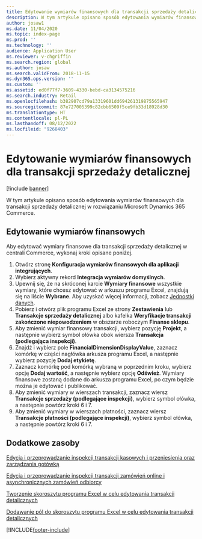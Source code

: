 ```yaml
---
title: Edytowanie wymiarów finansowych dla transakcji sprzedaży detalicznej
description: W tym artykule opisano sposób edytowania wymiarów finansowych dla transakcji sprzedaży detalicznej w rozwiązaniu Microsoft Dynamics 365 Commerce.
author: josaw1
ms.date: 11/04/2020
ms.topic: index-page
ms.prod: ''
ms.technology: ''
audience: Application User
ms.reviewer: v-chgriffin
ms.search.region: global
ms.author: josaw
ms.search.validFrom: 2018-11-15
ms.dyn365.ops.version: ''
ms.custom: ''
ms.assetid: ed0f77f7-3609-4330-bebd-ca3134575216
ms.search.industry: Retail
ms.openlocfilehash: b382907cd79a13319601dd694261319875565947
ms.sourcegitcommit: 87e727005399c82cbb6509f5ce9fb33d18928d30
ms.translationtype: HT
ms.contentlocale: pl-PL
ms.lasthandoff: 08/12/2022
ms.locfileid: "9268403"
---
```

# <a name="edit-financial-dimensions-for-retail-transactions"></a>Edytowanie wymiarów finansowych dla transakcji sprzedaży detalicznej

[!include [banner](../includes/banner.md)]

W tym artykule opisano sposób edytowania wymiarów finansowych dla transakcji sprzedaży detalicznej w rozwiązaniu Microsoft Dynamics 365 Commerce.

## <a name="edit-financial-dimensions"></a>Edytowanie wymiarów finansowych

Aby edytować wymiary finansowe dla transakcji sprzedaży detalicznej w centrali Commerce, wykonaj kroki opisane poniżej.

1. Otwórz stronę **Konfiguracja wymiarów finansowych dla aplikacji integrujących**.
1. Wybierz aktywny rekord **Integracja wymiarów domyślnych**.
1. Upewnij się, że na skróconej karcie **Wymiary finansowe** wszystkie wymiary, które chcesz edytować w arkuszu programu Excel, znajdują się na liście **Wybrane**. Aby uzyskać więcej informacji, zobacz [Jednostki danych](../fin-ops-core/dev-itpro/financial/financial-dimension-configuration-integration.md#data-entities).
1. Pobierz i otwórz plik programu Excel ze strony **Zestawienia** lub **Transakcje sprzedaży detalicznej** albo kafelka **Weryfikacje transakcji zakończone niepowodzeniem** w obszarze roboczym **Finanse sklepu**.
1. Aby zmienić wymiar finansowy transakcji, wybierz pozycję **Projekt**, a następnie wybierz symbol ołówka obok wiersza **Transakcja (podlegająca inspekcji)**.
1. Znajdź i wybierz pole **FinancialDimensionDisplayValue**, zaznacz komórkę w części nagłówka arkusza programu Excel, a następnie wybierz pozycję **Dodaj etykietę**.
1. Zaznacz komórkę pod komórką wybraną w poprzednim kroku, wybierz opcję **Dodaj wartość**, a następnie wybierz opcję **Odśwież**. Wymiary finansowe zostaną dodane do arkusza programu Excel, po czym będzie można je edytować i publikować.
1. Aby zmienić wymiary w wierszach transakcji, zaznacz wiersz **Transakcje sprzedaży (podlegające inspekcji)**, wybierz symbol ołówka, a następnie powtórz kroki 6 i 7.
1. Aby zmienić wymiary w wierszach płatności, zaznacz wiersz **Transakcje płatności (podlegające inspekcji)**, wybierz symbol ołówka, a następnie powtórz kroki 6 i 7.

## <a name="additional-resources"></a>Dodatkowe zasoby

[Edycja i przeprowadzanie inspekcji transakcji kasowych i przeniesienia oraz zarządzania gotówką](edit-cash-trans.md)

[Edycja i przeprowadzanie inspekcji transakcji zamówień online i asynchronicznych zamówień odbiorcy](edit-order-trans.md)

[Tworzenie skoroszytu programu Excel w celu edytowania transakcji detalicznych](create-excel-edit.md)

[Dodawanie pól do skoroszytu programu Excel w celu edytowania transakcji detalicznych](add-fields-excel.md)


[!INCLUDE[footer-include](../includes/footer-banner.md)]
